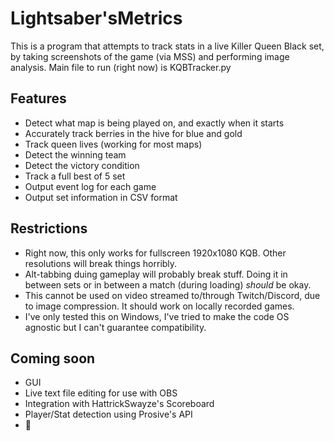 # Lightsaber'sMetrics
This is a program that attempts to track stats in a live Killer Queen Black set, by taking screenshots of the game (via MSS) and performing image analysis.
Main file to run (right now) is KQBTracker.py


## Features
  * Detect what map is being played on, and exactly when it starts
  * Accurately track berries in the hive for blue and gold
  * Track queen lives (working for most maps)
  * Detect the winning team
  * Detect the victory condition
  * Track a full best of 5 set
  * Output event log for each game
  * Output set information in CSV format
  
 ## Restrictions
  * Right now, this only works for fullscreen 1920x1080 KQB.  Other resolutions will break things horribly.
  * Alt-tabbing duing gameplay will probably break stuff.  Doing it in between sets or in between a match (during loading) *should* be okay.
  * This cannot be used on video streamed to/through Twitch/Discord, due to image compression.  It should work on locally recorded games.
  * I've only tested this on Windows, I've tried to make the code OS agnostic but I can't guarantee compatibility.
  
## Coming soon
  * GUI
  * Live text file editing for use with OBS
  * Integration with HattrickSwayze's Scoreboard
  * Player/Stat detection using Prosive's API
  * 🐌
